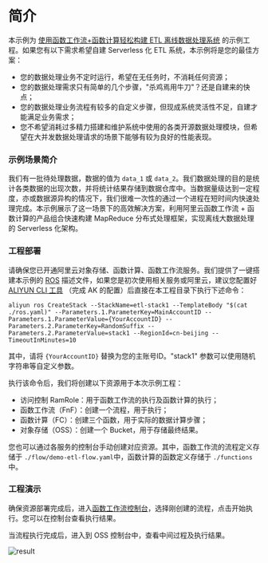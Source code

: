 # 简介

本示例为 [使用函数工作流+函数计算轻松构建 ETL 离线数据处理系统](<https://yq.aliyun.com/articles/741105>) 的示例工程。如果您有以下需求希望自建 Serverless 化 ETL 系统，本示例将是您的最佳方案：

- 您的数据处理业务不定时运行，希望在无任务时，不消耗任何资源；
- 您的数据处理需求只有简单的几个步骤，"杀鸡焉用牛刀"？还是自建来的快点；
- 您的数据处理业务流程有较多的自定义步骤，但现成系统灵活性不足，自建才能满足业务需求；
- 您不希望消耗过多精力搭建和维护系统中使用的各类开源数据处理模块，但希望在大并发数据处理请求的场景下能够有较为良好的性能表现。

### 示例场景简介

我们有一批待处理数据，数据的值为 `data_1` 或 `data_2`。我们数据处理的目的是统计各类数据的出现次数，并将统计结果存储到数据仓库中。当数据量级达到一定程度，亦或数据源异构的情况下，我们很难一次性的通过一个进程在短时间内快速处理完成。本示例展示了这一场景下的高效解决方案，利用阿里云函数工作流 + 函数计算的产品组合快速构建 MapReduce 分布式处理框架，实现离线大数据处理的 Serverless 化架构。

### 工程部署

请确保您已开通阿里云对象存储、函数计算、函数工作流服务。我们提供了一键搭建本示例的 [ROS](<https://www.aliyun.com/product/ros>) 描述文件，如果您是初次使用相关服务或阿里云，建议您配置好 [ALIYUN CLI 工具](<https://help.aliyun.com/document_detail/139508.html>) （完成 AK 的配置）后直接在本工程目录下执行下述命令：

```shell
aliyun ros CreateStack --StackName=etl-stack1 --TemplateBody "$(cat ./ros.yaml)" --Parameters.1.ParameterKey=MainAccountID --Parameters.1.ParameterValue={YourAccountID} --Parameters.2.ParameterKey=RandomSuffix --Parameters.2.ParameterValue=stack1 --RegionId=cn-beijing --TimeoutInMinutes=10
```

其中，请将 `{YourAccountID}` 替换为您的主账号ID。"stack1" 参数可以使用随机字符串等自定义参数。

执行该命令后，我们将创建以下资源用于本次示例工程：

- 访问控制 RamRole：用于函数工作流的执行及函数计算的执行；
- 函数工作流（FnF）：创建一个流程，用于执行；
- 函数计算（FC）：创建三个函数，用于实际的数据计算步骤；
- 对象存储（OSS）：创建一个 Bucket，用于存储最终结果。

您也可以通过各服务的控制台手动创建对应资源。其中，函数工作流的流程定义存储于 `./flow/demo-etl-flow.yaml`中，函数计算的函数定义存储于 `./functions` 中。

### 工程演示

确保资源部署完成后，进入[函数工作流控制台](<https://fnf.console.aliyun.com/fnf/cn-beijing/flows>)，选择刚创建的流程，点击开始执行。您可以在控制台查看执行结果。

当流程执行完成后，进入到 OSS 控制台中，查看中间过程及执行结果。

![result](<https://github.com/awesome-fnf/ETL-DataProcessing/blob/master/result.gif>)
